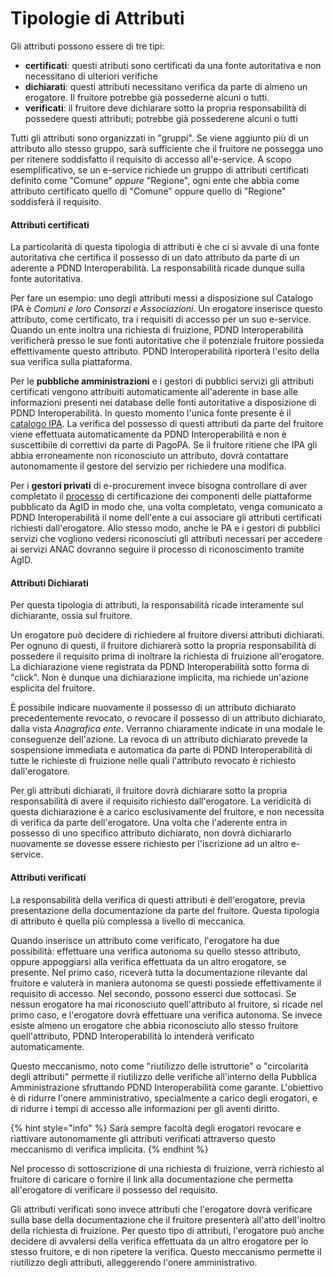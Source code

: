 # Tipologie di Attributi

Gli attributi possono essere di tre tipi:

* **certificati**: questi atributi sono certificati da  una fonte autoritativa e non necessitano di ulteriori verifiche&#x20;
* **dichiarati**: questi attributi necessitano verifica da parte di almeno un erogatore. Il fruitore potrebbe già possederne alcuni o tutti.
* **verificati**: il fruitore deve dichiarare sotto la propria responsabilità di possedere questi attributi; potrebbe già possederene alcuni o tutti

Tutti gli attributi sono organizzati in "gruppi". Se viene aggiunto più di un attributo allo stesso gruppo, sarà sufficiente che il fruitore ne possegga uno per ritenere soddisfatto il requisito di accesso all'e-service. A scopo esemplificativo, se un e-service richiede un gruppo di attributi certificati definito come "Comune" _oppure_ "Regione", ogni ente che abbia come attributo certificato quello di "Comune" oppure quello di "Regione" soddisferà il requisito.

#### Attributi certificati

La particolarità di questa tipologia di attributi è che ci si avvale di una fonte autoritativa che certifica il possesso di un dato attributo da parte di un aderente a PDND Interoperabilità. La responsabilità ricade dunque sulla fonte autoritativa.

Per fare un esempio: uno degli attributi messi a disposizione sul Catalogo IPA è _Comuni e loro Consorzi e Associazioni_. Un erogatore inserisce questo attributo, come certificato, tra i requisiti di accesso per un suo e-service. Quando un ente inoltra una richiesta di fruizione, PDND Interoperabilità verificherà presso le sue fonti autoritative che il potenziale fruitore possieda effettivamente questo attributo. PDND Interoperabilità riporterà l'esito della sua verifica sulla piattaforma.

Per le **pubbliche amministrazioni** e i gestori di pubblici servizi gli attributi certificati vengono attribuiti automaticamente all'aderente in base alle informazioni presenti nei database delle fonti autoritative a disposizione di PDND Interoperabilità. In questo momento l'unica fonte presente è il [catalogo IPA](https://indicepa.gov.it/ipa-portale/). La verifica del possesso di questi attributi da parte del fruitore viene effettuata automaticamente da PDND Interoperabilità e non è suscettibile di correttivi da parte di PagoPA. Se il fruitore ritiene che IPA gli abbia erroneamente non riconosciuto un attributo, dovrà contattare autonomamente il gestore del servizio per richiedere una modifica.

Per i **gestori privati** di e-procurement invece bisogna controllare di aver completato il [processo](https://www.agid.gov.it/it/piattaforme/procurement/certificazione-componenti-piattaforme) di certificazione dei componenti delle piattaforme pubblicato da AgID in modo che, una volta completato, venga comunicato a PDND Interoperabilità il nome dell'ente a cui associare gli attributi certificati richiesti dall'erogatore. Allo stesso modo, anche le PA e i gestori di pubblici servizi che vogliono vedersi riconosciuti gli attributi necessari per accedere ai servizi ANAC dovranno seguire il processo di riconoscimento tramite AgID.

#### Attributi Dichiarati

Per questa tipologia di attributi, la responsabilità ricade interamente sul dichiarante, ossia sul fruitore.

Un erogatore può decidere di richiedere al fruitore diversi attributi dichiarati. Per ognuno di questi, il fruitore dichiarerà sotto la propria responsabilità di possedere il requisito prima di inoltrare la richiesta di fruizione all'erogatore. La dichiarazione viene registrata da PDND Interoperabilità sotto forma di "click". Non è dunque una dichiarazione implicita, ma richiede un'azione esplicita del fruitore.

È possibile indicare nuovamente il possesso di un attributo dichiarato precedentemente revocato, o revocare il possesso di un attributo dichiarato, dalla vista _Anagrafica ente_. Verranno chiaramente indicate in una modale le conseguenze dell'azione. La revoca di un attributo dichiarato prevede la sospensione immediata e automatica da parte di PDND Interoperabilità di tutte le richieste di fruizione nelle quali l'attributo revocato è richiesto dall'erogatore.&#x20;

Per gli attributi dichiarati, il fruitore dovrà dichiarare sotto la propria responsabilità di avere il requisito richiesto dall'erogatore. La veridicità di questa dichiarazione è a carico esclusivamente del fruitore, e non necessita di verifica da parte dell'erogatore. Una volta che l'aderente entra in possesso di uno specifico attributo dichiarato, non dovrà dichiararlo nuovamente se dovesse essere richiesto per l'iscrizione ad un altro e-service.

#### Attributi verificati

La responsabilità della verifica di questi attributi è dell'erogatore, previa presentazione della documentazione da parte del fruitore. Questa tipologia di attributo è quella più complessa a livello di meccanica.

Quando inserisce un attributo come verificato, l'erogatore ha due possibilità: effettuare una verifica autonoma su quello stesso attributo, oppure appoggiarsi alla verifica effettuata da un altro erogatore, se presente. Nel primo caso, riceverà tutta la documentazione rilevante dal fruitore e valuterà in maniera autonoma se questi possiede effettivamente il requisito di accesso. Nel secondo, possono esserci due sottocasi. Se nessun erogatore ha mai riconosciuto quell'attributo al fruitore, si ricade nel primo caso, e l'erogatore dovrà effettuare una verifica autonoma. Se invece esiste almeno un erogatore che abbia riconosciuto allo stesso fruitore quell'attributo, PDND Interoperabilità lo intenderà verificato automaticamente.

Questo meccanismo, noto come "riutilizzo delle istruttorie" o "circolarità degli attributi" permette il riutilizzo delle verifiche all'interno della Pubblica Amministrazione sfruttando PDND Interoperabilità come garante. L'obiettivo è di ridurre l'onere amministrativo, specialmente a carico degli erogatori, e di ridurre i tempi di accesso alle informazioni per gli aventi diritto.

{% hint style="info" %}
Sarà sempre facoltà degli erogatori revocare e riattivare autonomamente gli attributi verificati attraverso questo meccanismo di verifica implicita.
{% endhint %}

Nel processo di sottoscrizione di una richiesta di fruizione, verrà richiesto al fruitore di caricare o fornire il link alla documentazione che permetta all'erogatore di verificare il possesso del requisito.

Gli attributi verificati sono invece attributi che l'erogatore dovrà verificare sulla base della documentazione che il fruitore presenterà all'atto dell'inoltro della richiesta di fruizione. Per questo tipo di attributi, l'erogatore può anche decidere di avvalersi della verifica effettuata da un altro erogatore per lo stesso fruitore, e di non ripetere la verifica. Questo meccanismo permette il riutilizzo degli attributi, alleggerendo l'onere amministrativo.

